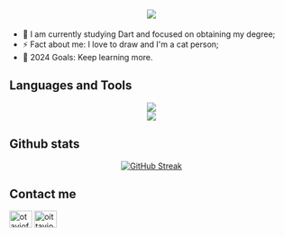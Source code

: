 <h1 align="center">
  <img src = "https://readme-typing-svg.demolab.com?font=Fira+Code&weight=600&size=24&pause=1000&color=FF0000&center=true&vCenter=true&random=false&width=435&lines=Hello+there%2C+I'm+Franklin" />
</h1>

- 🌱 I am currently studying Dart and focused on obtaining my degree;
- ⚡ Fact about me: I love to draw and I'm a cat person;
- 🥅 2024 Goals: Keep learning more.

## Languages and Tools
<div align="center">
    <img src="https://skillicons.dev/icons?i=bash,javascript,angular,nodejs,anaconda,html,css" /><br>
    <img src="https://skillicons.dev/icons?i=c,cs,java,python,mysql,postgres,git" /><br>
</div>

## Github stats
<div align=center>
    <a href="https://git.io/streak-stats"><img src="https://streak-stats.demolab.com?user=Frankl1sales&theme=buefy-dark&hide_border=true&exclude_days=Sun%2CSat" alt="GitHub Streak" /></a>
</div>

## Contact me
<p align="left">
  <a href="https://www.linkedin.com/in/franklin-oliveira12/" target="blank"><img align="center" src="https://raw.githubusercontent.com/rahuldkjain/github-profile-readme-generator/master/src/images/icons/Social/linked-in-alt.svg" alt="otaviofsantos" height="30" width="40" /></a>
  <a href="https://www.instagram.com/oittavio" target="blank"><img align="center" src="https://raw.githubusercontent.com/rahuldkjain/github-profile-readme-generator/master/src/images/icons/Social/instagram.svg" alt="oittavio" height="30" width="40" /></a>
</p>
